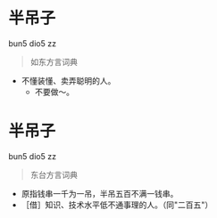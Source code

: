 # 半吊子
bun5 dio5 zz
> 如东方言词典
- 不懂装懂、卖弄聪明的人。
  - 不要做～。

# 半吊子
bun5 dio5 zz
> 东台方言词典
- 原指钱串一千为一吊，半吊五百不满一钱串。
- ［借］知识、技术水平低不通事理的人。（同"二百五"）
